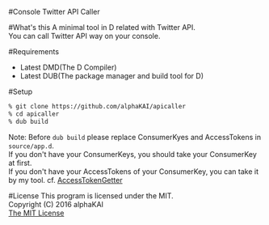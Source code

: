 #Console Twitter API Caller

#What's this
A minimal tool in D related with Twitter API.  
You can call Twitter API way on your console.  
  
  
#Requirements
* Latest DMD(The D Compiler)  
* Latest DUB(The package manager and build tool for D)  


#Setup

```zsh
% git clone https://github.com/alphaKAI/apicaller
% cd apicaller
% dub build
```
  
Note: Before `dub build` please replace ConsumerKyes and AccessTokens in `source/app.d`.  
If you don't have your ConsumerKeys, you should take your ConsumerKey at first.  
If you don't have your AccessTokens of your ConsumerKey, you can take it by my tool. cf. [AccessTokenGetter](https://github.com/alphaKAI/accessTokenGetter)  
  

#License
This program is licensed under the MIT.  
Copyright (C) 2016 alphaKAI  
[The MIT License](https://opensource.org/licenses/mit-license.php)  
